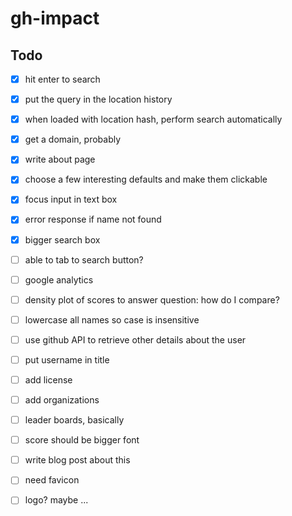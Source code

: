 # gh-impact

## Todo

- [x] hit enter to search
- [x] put the query in the location history
- [x] when loaded with location hash, perform search automatically
- [x] get a domain, probably
- [x] write about page
- [x] choose a few interesting defaults and make them clickable
- [x] focus input in text box
- [x] error response if name not found
- [x] bigger search box
- [ ] able to tab to search button?
- [ ] google analytics
- [ ] density plot of scores to answer question: how do I compare?
- [ ] lowercase all names so case is insensitive
- [ ] use github API to retrieve other details about the user
- [ ] put username in title
- [ ] add license
- [ ] add organizations
- [ ] leader boards, basically
- [ ] score should be bigger font
- [ ] write blog post about this
- [ ] need favicon
- [ ] logo?  maybe ...

